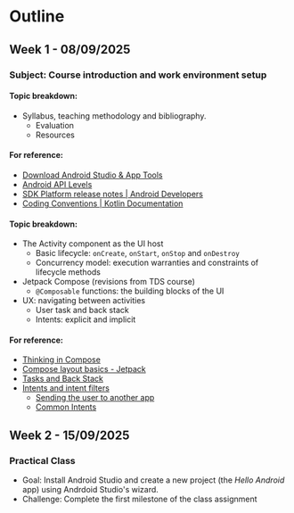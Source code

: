 # Outline

## Week 1 - 08/09/2025
### Subject: Course introduction and work environment setup

#### Topic breakdown:
* Syllabus, teaching methodology and bibliography.
  * Evaluation
  * Resources


#### For reference:
* [Download Android Studio & App Tools](https://developer.android.com/studio)
* [Android API Levels](https://apilevels.com/)
* [SDK Platform release notes | Android Developers](https://developer.android.com/studio/releases/platforms)
* [Coding Conventions | Kotlin Documentation](https://kotlinlang.org/docs/coding-conventions.html)



#### Topic breakdown:
* The Activity component as the UI host
  * Basic lifecycle: `onCreate`, `onStart`, `onStop` and `onDestroy`
  * Concurrency model: execution warranties and constraints of lifecycle methods
* Jetpack Compose (revisions from TDS course)
  * `@Composable` functions: the building blocks of the UI
* UX: navigating between activities
  * User task and back stack
  * Intents: explicit and implicit
#### For reference:

* [Thinking in Compose](https://developer.android.com/develop/ui/compose/mental-model)
* [Compose layout basics - Jetpack](https://developer.android.com/develop/ui/compose/layouts/basics)
* [Tasks and Back Stack](https://developer.android.com/guide/components/activities/tasks-and-back-stack)
* [Intents and intent filters](https://developer.android.com/guide/components/intents-filters)
  * [Sending the user to another app](https://developer.android.com/training/basics/intents/sending)
  * [Common Intents](https://developer.android.com/guide/components/intents-common)


## Week 2 - 15/09/2025

### Practical Class
* Goal: Install Android Studio and create a new project (the *Hello Android* app) using Andrdoid Studio's wizard.
* Challenge: Complete the first milestone of the class assignment 